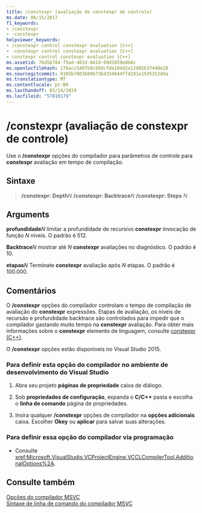 ```yaml
---
title: /constexpr (avaliação de constexpr de controle)
ms.date: 08/15/2017
f1_keywords:
- /constexpr
- -constexpr
helpviewer_keywords:
- /constexpr control constexpr evaluation [C++]
- -constexpr control constexpr evaluation [C++]
- constexpr control constexpr evaluation [C++]
ms.assetid: 76d56784-f5ad-401d-841d-09d1059e8b8c
ms.openlocfilehash: 178acc548fb9c89dcfde104d2a12d85637440e28
ms.sourcegitcommit: 8105b7003b89b73b4359644ff4281e1595352dda
ms.translationtype: MT
ms.contentlocale: pt-BR
ms.lasthandoff: 03/14/2019
ms.locfileid: "57810179"
---
```

# <a name="constexpr-control-constexpr-evaluation"></a>/constexpr (avaliação de constexpr de controle)

Use o **/constexpr** opções do compilador para parâmetros de controle para **constexpr** avaliação em tempo de compilação.

## <a name="syntax"></a>Sintaxe

> **/constexpr: Depth**<em>N</em>
>  **/constexpr: Backtrace**<em>N</em>
>  **/constexpr: Steps** <em>N</em>

## <a name="arguments"></a>Arguments

**profundidade**<em>N</em> limitar a profundidade de recursivo **constexpr** invocação de função *N* níveis. O padrão é 512.

**Backtrace**<em>N</em> mostrar até *N* **constexpr** avaliações no diagnóstico. O padrão é 10.

**etapas**<em>N</em> Terminate **constexpr** avaliação após *N* etapas. O padrão é 100.000.

## <a name="remarks"></a>Comentários

O **/constexpr** opções do compilador controlam o tempo de compilação de avaliação do **constexpr** expressões. Etapas de avaliação, os níveis de recursão e profundidade backtrace são controlados para impedir que o compilador gastando muito tempo na **constexpr** avaliação. Para obter mais informações sobre o **constexpr** elemento de linguagem, consulte [constexpr (C++)](../../cpp/constexpr-cpp.md).

O **/constexpr** opções estão disponíveis no Visual Studio 2015.

### <a name="to-set-this-compiler-option-in-the-visual-studio-development-environment"></a>Para definir esta opção do compilador no ambiente de desenvolvimento do Visual Studio

1. Abra seu projeto **páginas de propriedade** caixa de diálogo.

2. Sob **propriedades de configuração**, expanda o **C/C++** pasta e escolha o **linha de comando** página de propriedades.

3. Insira qualquer **/constexpr** opções de compilador na **opções adicionais** caixa. Escolher **Okey** ou **aplicar** para salvar suas alterações.

### <a name="to-set-this-compiler-option-programmatically"></a>Para definir essa opção do compilador via programação

- Consulte <xref:Microsoft.VisualStudio.VCProjectEngine.VCCLCompilerTool.AdditionalOptions%2A>.

## <a name="see-also"></a>Consulte também

[Opções do compilador MSVC](compiler-options.md)<br/>
[Sintaxe de linha de comando do compilador MSVC](compiler-command-line-syntax.md)
